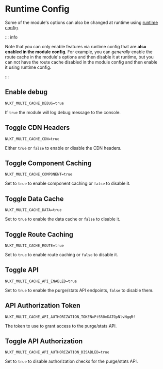 # Runtime Config

Some of the module's options can also be changed at runtime using
[runtime config](https://nuxt.com/docs/guide/going-further/runtime-config).

::: info

Note that you can only enable features via runtime config that are **also
enabled in the module config**. For example, you can _generally_ enable the
route cache in the module's options and then disable it at runtime, but you can
not have the route cache disabled in the module config and then enable it using
runtime config.

:::

## Enable debug

```dotenv
NUXT_MULTI_CACHE_DEBUG=true
```

If `true` the module will log debug message to the console.

## Toggle CDN Headers

```dotenv
NUXT_MULTI_CACHE_CDN=true
```

Either `true` or `false` to enable or disable the CDN headers.

## Toggle Component Caching

```dotenv
NUXT_MULTI_CACHE_COMPONENT=true
```

Set to `true` to enable component caching or `false` to disable it.

## Toggle Data Cache

```dotenv
NUXT_MULTI_CACHE_DATA=true
```

Set to `true` to enable the data cache or `false` to disable it.

## Toggle Route Caching

```dotenv
NUXT_MULTI_CACHE_ROUTE=true
```

Set to `true` to enable route caching or `false` to disable it.

## Toggle API

```dotenv
NUXT_MULTI_CACHE_API_ENABLED=true
```

Set to `true` to enable the purge/stats API endpoints, `false` to disable them.

## API Authorization Token

```dotenv
NUXT_MULTI_CACHE_API_AUTHORIZATION_TOKEN=PtSR0mDATQpNlvNgqRf
```

The token to use to grant access to the purge/stats API.

## Toggle API Authorization

```dotenv
NUXT_MULTI_CACHE_API_AUTHORIZATION_DISABLED=true
```

Set to `true` to disable authorization checks for the purge/stats API.
